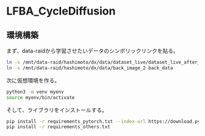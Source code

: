 # LFBA_CycleDiffusion

## 環境構築
まず、data-raidから学習させたいデータのシンボリックリンクを貼る。
```sh
ln -s /mnt/data-raid/hashimoto/dx/data/dataset_live/dataset_live_after_processed_splited data
ln -s /mnt/data-raid/hashimoto/dx/data/back_image_2 back_data
```
次に仮想環境を作る。
```sh
python3 -m venv myenv
source myenv/bin/activate
```
そして、ライブラリをインストールする。
```sh
pip install -r requirements_pytorch.txt --index-url https://download.pytorch.org/whl/cu124
pip install -r requirements_others.txt
```